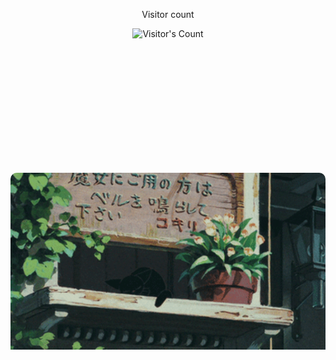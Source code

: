 <div align="center"> 
  <p>Visitor count</p>
  <img src="https://profile-counter.glitch.me/TahmeedHasan13/count.svg" alt="Visitor's Count" />
</div>

<div style="padding: 100px;">
  <p></p>
</div>



<div align="center" style="width: 100%; max-height: 300px; overflow: hidden; border-radius: 10px;">
  <img src="https://github.com/TahmeedHasan13/TahmeedHasan13/blob/main/banner.gif?raw=true" alt="Banner GIF" width="100%" />

  <h1 align="center">
    <img src="https://readme-typing-svg.herokuapp.com/?font=Sora&size=32&center=true&vCenter=true&width=500&height=70&color=07F60E&duration=4000&lines=hi+there!+✌️;+I'm+Tahmeed+Hasan!;" />
</h1>

### A data-driven problem solver and product manager passionate <br> about building impactful tech solutions

<p align="center">
  <a href="mailto:hello@tahmeedhasan.com" target="_blank">
    <img src="https://img.shields.io/badge/Gmail-D14836?style=for-the-badge&logo=gmail&logoColor=white" alt="Gmail"/>
  </a>
  <a href="https://www.linkedin.com/in/tahmeedhasan/" target="_blank">
    <img src="https://img.shields.io/badge/LinkedIn-0077B5?style=for-the-badge&logo=linkedin&logoColor=white" alt="LinkedIn"/>
  </a>
  <a href="https://tahmeedhasan.com" target="_blank">
    <img src="https://img.shields.io/badge/Portfolio-000000?style=for-the-badge&logo=github&logoColor=white" alt="Website"/>
  </a>
</p>

<div style="border-top: 2px solid #ccc; border-bottom: 2px solid #ccc; padding: 20px 0; margin: 30px 0;">
  <h2 align="center">🛠️ Tools & Software I Work With</h2>

  <p align="center" style="display: flex; justify-content: center; flex-wrap: wrap; gap: 25px;">
    <img src="https://img.icons8.com/color/48/sap.png" alt="SAP" title="SAP"/>
    <img src="https://img.icons8.com/color/48/adobe-illustrator.png" alt="Adobe Illustrator" title="Adobe Illustrator"/>
    <img src="https://img.icons8.com/color/48/adobe-photoshop--v1.png" alt="Adobe Photoshop" title="Adobe Photoshop"/>
    <img src="https://img.icons8.com/color/48/figma--v1.png" alt="Figma" title="Figma"/>
    <img src="https://img.icons8.com/ios-filled/48/mac-os.png" alt="Final Cut Pro X" title="Final Cut Pro X"/>
    <img src="https://img.icons8.com/color/48/tableau-software.png" alt="Tableau" title="Tableau"/>
    <img src="https://img.icons8.com/fluency/48/orange.png" alt="Orange" title="Orange"/>
  </p>
</div>
